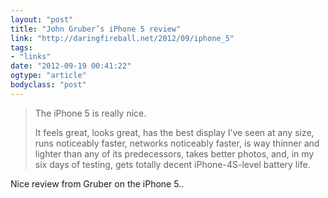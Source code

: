 ```yaml
---
layout: "post"
title: "John Gruber’s iPhone 5 review"
link: "http://daringfireball.net/2012/09/iphone_5"
tags: 
- "links"
date: "2012-09-19 00:41:22"
ogtype: "article"
bodyclass: "post"
---
```


> The iPhone 5 is really nice.
> 
> It feels great, looks great, has the best display I’ve seen at any size, runs noticeably faster, networks noticeably faster, is way thinner and lighter than any of its predecessors, takes better photos, and, in my six days of testing, gets totally decent iPhone-4S-level battery life.

Nice review from Gruber on the iPhone 5..